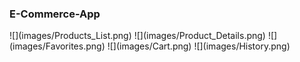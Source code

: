 <h3>E-Commerce-App</h3>
![](images/Products_List.png)
![](images/Product_Details.png)
![](images/Favorites.png)
![](images/Cart.png)
![](images/History.png)
